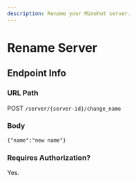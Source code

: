 ```yaml
---
description: Rename your Minehut server.
---
```


# Rename Server

## Endpoint Info

### URL Path

POST `/server/{server-id}/change_name`

### Body

`{"name":"new name"}`

### Requires Authorization?

Yes.

